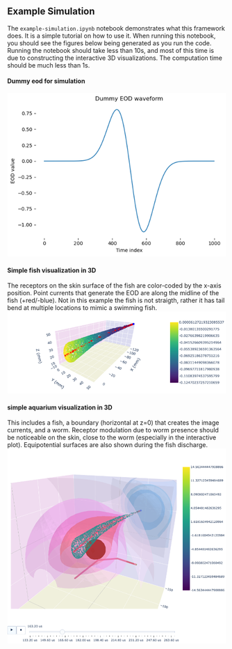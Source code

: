 ## Example Simulation

The `example-simulation.ipynb` notebook demonstrates what this framework does. It is a simple tutorial on how to use it. When running this notebook, you should see the figures below being generated as you run the code. Running the notebook should take less than 10s, and most of this time is due to constructing the interactive 3D visualizations. The computation time should be much less than 1s.

#### Dummy eod for simulation
![image](viz-readme/viz-dummy-eod.png "Dummy EOD waveform visualization")

#### Simple fish visualization in 3D
The receptors on the skin surface of the fish are color-coded by the x-axis position. Point currents that generate the EOD are along the midline of the fish (+red/-blue). Not in this example the fish is not straigth, rather it has tail bend at multiple locations to mimic a swimming fish.
![image](viz-readme/viz-fish.png "Simple fish visualization")

#### simple aquarium visualization in 3D 
This includes a fish, a boundary (horizontal at z=0) that creates the image currents, and a worm. Receptor modulation due to worm presence should be noticeable on the skin, close to the worm (especially in the interactive plot). Equipotential surfaces are also shown during the fish discharge.
![image](viz-readme/viz-aquarium.png "Aquarium visualization")
